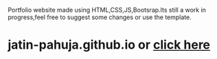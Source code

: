 Portfolio website made using HTML,CSS,JS,Bootsrap.Its still a work in progress,feel free to suggest some changes or use the template.
# jatin-pahuja.github.io or [click here](https://jatinpahuja.me/)
